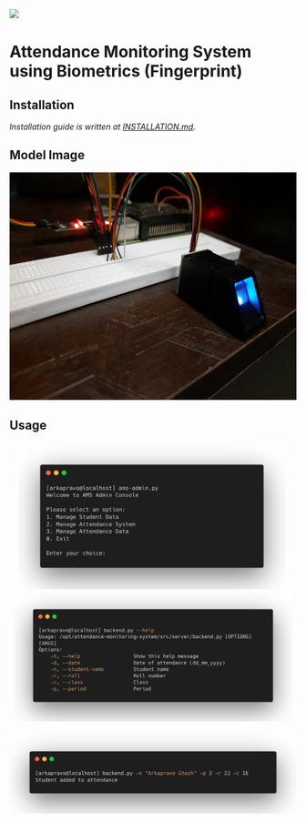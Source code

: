 ![](https://img.shields.io/badge/Work%20In%20Progress-informational)
# Attendance Monitoring System using Biometrics (Fingerprint)
## Installation

*Installation guide is written at [INSTALLATION.md](docs/INSTALLATION.md).*

## Model Image
<div align=center>
<img height=400
 src="docs/images/model.jpg">
</div>

## Usage
<div align=center>
<img align=center width=470 src="docs/images/ams-admin.png">&nbsp;
<img align=center width=490 src="docs/images/help.png">
</div>&nbsp;
<div align=center>
<img width=800
 src="docs/images/example.png">
</div>
